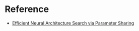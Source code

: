 # Reference
- [Efficient Neural Architecture Search via Parameter Sharing](https://arxiv.org/pdf/1802.03268.pdf)